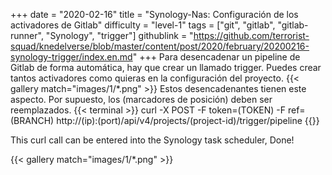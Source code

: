+++
date = "2020-02-16"
title = "Synology-Nas: Configuración de los activadores de Gitlab"
difficulty = "level-1"
tags = ["git", "gitlab", "gitlab-runner", "Synology", "trigger"]
githublink = "https://github.com/terrorist-squad/knedelverse/blob/master/content/post/2020/february/20200216-synology-trigger/index.en.md"
+++
Para desencadenar un pipeline de Gitlab de forma automática, hay que crear un llamado trigger. Puedes crear tantos activadores como quieras en la configuración del proyecto.
{{< gallery match="images/1/*.png" >}}
Estos desencadenantes tienen este aspecto. Por supuesto, los (marcadores de posición) deben ser reemplazados.
{{< terminal >}}
curl -X POST -F token=(TOKEN) -F ref=(BRANCH) http://(ip):(port)/api/v4/projects/(project-id)/trigger/pipeline
{{</terminal >}}

This curl call can be entered into the Synology task scheduler, Done!

{{< gallery match="images/1/*.png" >}}